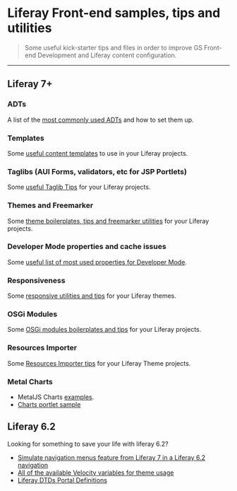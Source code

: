 # Liferay Front-end samples, tips and utilities

> Some useful kick-starter tips and files in order to improve GS Front-end Development and Liferay content configuration.

---

## Liferay 7+

### ADTs

A list of the [most commonly used ADTs](adts/) and how to set them up.

### Templates

Some [useful content templates](templates/) to use in your Liferay projects.

### Taglibs (AUI Forms, validators, etc for JSP Portlets)

Some [useful Taglib Tips](taglibs/) for your Liferay projects.

### Themes and Freemarker

Some [theme boilerplates, tips and freemarker utilities](themes/) for your Liferay projects.

### Developer Mode properties and cache issues

Some [useful list of most used properties for Developer Mode](developer-mode/).

### Responsiveness

Some [responsive utilities and tips](responsive/) for your Liferay themes.

### OSGi Modules

Some [OSGi modules boilerplates and tips](modules/) for your Liferay projects.

### Resources Importer

Some [Resources Importer tips](resources-importer/) for your Liferay Theme projects.

### Metal Charts

* MetalJS Charts [examples](https://hosting-metalcharts.wedeploy.io/).
* [Charts portlet sample](https://github.com/liferay/liferay-portal/blob/master/modules/apps/foundation/frontend-taglib/frontend-taglib-chart-sample-web/src/main/resources/META-INF/resources/view.jsp)

## Liferay 6.2

Looking for something to save your life with liferay 6.2?

* [Simulate navigation menus feature from Liferay 7 in a Liferay 6.2 navigation](liferay-6.2/themes/navigation-simulating-navigation-menus.vm)
* [All of the available Velocity variables for theme usage](https://github.com/liferay/liferay-portal-ee/blob/6.2.x/portal-web/docroot/html/themes/_unstyled/templates/init.vm)
* [Liferay DTDs Portal Definitions](https://docs.liferay.com/portal/6.2/definitions/)

